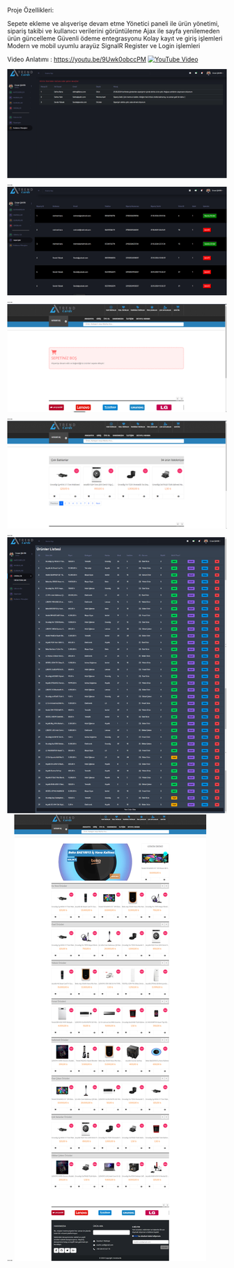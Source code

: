 Proje Özellikleri:

Sepete ekleme ve alışverişe devam etme
Yönetici paneli ile ürün yönetimi, sipariş takibi ve kullanıcı verilerini görüntüleme
Ajax ile sayfa yenilemeden ürün güncelleme
Güvenli ödeme entegrasyonu
Kolay kayıt ve giriş işlemleri
Modern ve mobil uyumlu arayüz
SignalR 
Register ve Login işlemleri


Video Anlatımı : https://youtu.be/9Uwk0obccPM
[![YouTube Video](https://img.youtube.com/vi/9Uwk0obccPM/0.jpg)](https://www.youtube.com/watch?v=9Uwk0obccPM)



![Ekran Görüntüsü](https://github.com/ercansahin16/e-commerce-X/blob/main/img/Ekran%20g%C3%B6r%C3%BCnt%C3%BCs%C3%BC%202024-10-22%20153916.png?raw=true)
...
![Ekran Görüntüsü](https://github.com/ercansahin16/e-commerce-X/blob/main/img/Ekran%20g%C3%B6r%C3%BCnt%C3%BCs%C3%BC%202024-10-22%20153937.png?raw=true)
...
![Ekran Görüntüsü](https://github.com/ercansahin16/e-commerce-X/blob/main/img/Ekran%20g%C3%B6r%C3%BCnt%C3%BCs%C3%BC%202024-10-22%20154045.png?raw=true)
...
![Ekran Görüntüsü](https://github.com/ercansahin16/e-commerce-X/blob/main/img/Ekran%20g%C3%B6r%C3%BCnt%C3%BCs%C3%BC%202024-10-22%20154123.png?raw=true)
...
![Ekran Görüntüsü](https://github.com/ercansahin16/e-commerce-X/blob/main/img/modified_image%20(1).png?raw=true)
...
![Ekran Görüntüsü](https://github.com/ercansahin16/e-commerce-X/blob/main/img/modified_image.png?raw=true)
